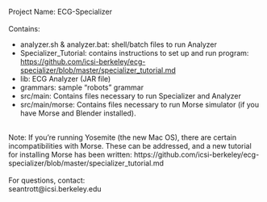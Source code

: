 Project Name: ECG-Specializer  <br>
<br>
Contains: <br>
* analyzer.sh & analyzer.bat: shell/batch files to run Analyzer <br>
* Specializer_Tutorial: contains instructions to set up and run program: <br>
https://github.com/icsi-berkeley/ecg-specializer/blob/master/specializer_tutorial.md <br>
* lib: ECG Analyzer (JAR file) <br>
* grammars: sample “robots” grammar <br>
* src/main: Contains files necessary to run Specializer and Analyzer <br>
* src/main/morse: Contains files necessary to run Morse simulator (if you have Morse and Blender installed).
<br>
Note: If you’re running Yosemite (the new Mac OS), there are certain incompatibilities with Morse. These can be addressed, and a new tutorial for installing Morse has been written: https://github.com/icsi-berkeley/ecg-specializer/blob/master/specializer_tutorial.md
<br>

<br>
For questions, contact:<br>
seantrott@icsi.berkeley.edu